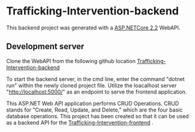 # Trafficking-Intervention-backend

This backend project was generated with a [ASP.NETCore 2.2](https://dotnet.microsoft.com/download)
 WebAPI.

## Development server

Clone the WebAPI from the following github location [Trafficking-Intervention-backend](https://github.com/bethel-school-of-technology/Trafficking-Intervention-backend.git)

To start the backend server, in the cmd line, enter the command "dotnet run" within the newly cloned project file.  Utilize the loacalhost server "[http://localhost:5000/](http://localhost:5000/)"
as an endpoint to serve the frontend application.

This ASP.NET Web API application performs CRUD Operations. CRUD stands for "Create, Read, Update, and Delete," which are the four basic database operations. This project has been created so that it can be used as a backend API for the [Trafficking-Intervention-frontend](https://github.com/bethel-school-of-technology/Trafficking-Intervention-frontend.git)
.
